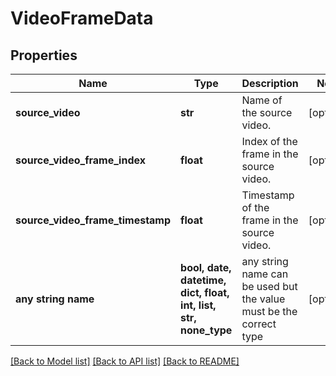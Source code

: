 # VideoFrameData


## Properties
Name | Type | Description | Notes
------------ | ------------- | ------------- | -------------
**source_video** | **str** | Name of the source video. | [optional] 
**source_video_frame_index** | **float** | Index of the frame in the source video. | [optional] 
**source_video_frame_timestamp** | **float** | Timestamp of the frame in the source video. | [optional] 
**any string name** | **bool, date, datetime, dict, float, int, list, str, none_type** | any string name can be used but the value must be the correct type | [optional]

[[Back to Model list]](../README.md#documentation-for-models) [[Back to API list]](../README.md#documentation-for-api-endpoints) [[Back to README]](../README.md)


